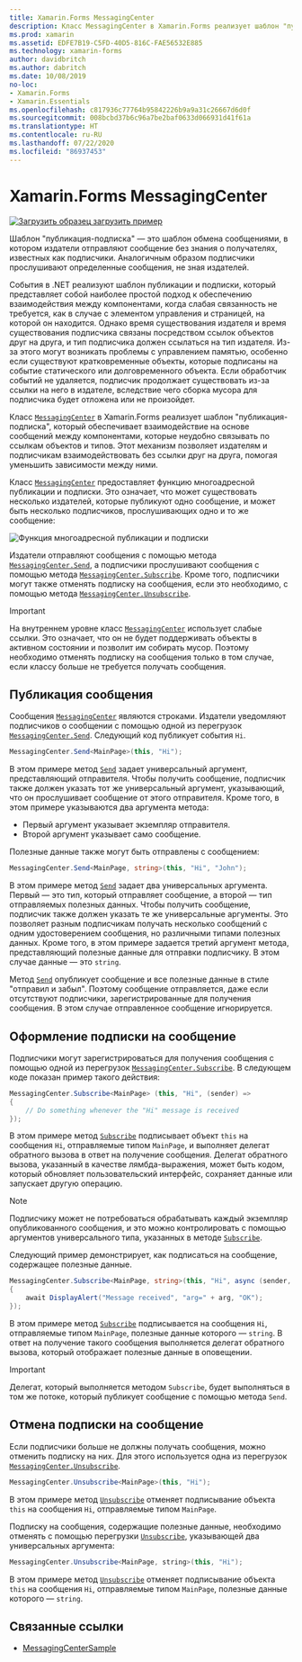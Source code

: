 ```yaml
---
title: Xamarin.Forms MessagingCenter
description: Класс MessagingCenter в Xamarin.Forms реализует шаблон "публикация-подписка", который обеспечивает взаимодействие на основе сообщений между компонентами, которые неудобно связывать по ссылкам объектов и типов.
ms.prod: xamarin
ms.assetid: EDFE7B19-C5FD-40D5-816C-FAE56532E885
ms.technology: xamarin-forms
author: davidbritch
ms.author: dabritch
ms.date: 10/08/2019
no-loc:
- Xamarin.Forms
- Xamarin.Essentials
ms.openlocfilehash: c817936c77764b95842226b9a9a31c26667d6d0f
ms.sourcegitcommit: 008bcbd37b6c96a7be2baf0633d066931d41f61a
ms.translationtype: HT
ms.contentlocale: ru-RU
ms.lasthandoff: 07/22/2020
ms.locfileid: "86937453"
---
```

# <a name="xamarinforms-messagingcenter"></a>Xamarin.Forms MessagingCenter

[![Загрузить образец](~/media/shared/download.png) загрузить пример](https://docs.microsoft.com/samples/xamarin/xamarin-forms-samples/usingmessagingcenter)

Шаблон "публикация-подписка" — это шаблон обмена сообщениями, в котором издатели отправляют сообщение без знания о получателях, известных как подписчики. Аналогичным образом подписчики прослушивают определенные сообщения, не зная издателей.

События в .NET реализуют шаблон публикации и подписки, который представляет собой наиболее простой подход к обеспечению взаимодействия между компонентами, когда слабая связанность не требуется, как в случае с элементом управления и страницей, на которой он находится. Однако время существования издателя и время существования подписчика связаны посредством ссылок объектов друг на друга, и тип подписчика должен ссылаться на тип издателя. Из-за этого могут возникать проблемы с управлением памятью, особенно если существуют кратковременные объекты, которые подписаны на событие статического или долговременного объекта. Если обработчик событий не удаляется, подписчик продолжает существовать из-за ссылки на него в издателе, вследствие чего сборка мусора для подписчика будет отложена или не произойдет.

Класс [`MessagingCenter`](xref:Xamarin.Forms.MessagingCenter) в Xamarin.Forms реализует шаблон "публикация-подписка", который обеспечивает взаимодействие на основе сообщений между компонентами, которые неудобно связывать по ссылкам объектов и типов. Этот механизм позволяет издателям и подписчикам взаимодействовать без ссылки друг на друга, помогая уменьшить зависимости между ними.

Класс [`MessagingCenter`](xref:Xamarin.Forms.MessagingCenter) предоставляет функцию многоадресной публикации и подписки. Это означает, что может существовать несколько издателей, которые публикуют одно сообщение, и может быть несколько подписчиков, прослушивающих одно и то же сообщение:

![Функция многоадресной публикации и подписки](messaging-center-images/messaging-center.png)

Издатели отправляют сообщения с помощью метода [`MessagingCenter.Send`](xref:Xamarin.Forms.MessagingCenter.Send*), а подписчики прослушивают сообщения с помощью метода [`MessagingCenter.Subscribe`](xref:Xamarin.Forms.MessagingCenter.Subscribe*). Кроме того, подписчики могут также отменять подписку на сообщения, если это необходимо, с помощью метода [`MessagingCenter.Unsubscribe`](xref:Xamarin.Forms.MessagingCenter.Unsubscribe*).

> [!IMPORTANT]
> На внутреннем уровне класс [`MessagingCenter`](xref:Xamarin.Forms.MessagingCenter) использует слабые ссылки. Это означает, что он не будет поддерживать объекты в активном состоянии и позволит им собирать мусор. Поэтому необходимо отменять подписку на сообщения только в том случае, если классу больше не требуется получать сообщения.

## <a name="publish-a-message"></a>Публикация сообщения

Сообщения [`MessagingCenter`](xref:Xamarin.Forms.MessagingCenter) являются строками. Издатели уведомляют подписчиков о сообщении с помощью одной из перегрузок [`MessagingCenter.Send`](xref:Xamarin.Forms.MessagingCenter.Send*). Следующий код публикует события `Hi`.

```csharp
MessagingCenter.Send<MainPage>(this, "Hi");
```

В этом примере метод [`Send`](xref:Xamarin.Forms.MessagingCenter.Send*) задает универсальный аргумент, представляющий отправителя. Чтобы получить сообщение, подписчик также должен указать тот же универсальный аргумент, указывающий, что он прослушивает сообщение от этого отправителя. Кроме того, в этом примере указываются два аргумента метода:

- Первый аргумент указывает экземпляр отправителя.
- Второй аргумент указывает само сообщение.

Полезные данные также могут быть отправлены с сообщением:

```csharp
MessagingCenter.Send<MainPage, string>(this, "Hi", "John");
```

В этом примере метод [`Send`](xref:Xamarin.Forms.MessagingCenter.Send*) задает два универсальных аргумента. Первый — это тип, который отправляет сообщение, а второй — тип отправляемых полезных данных. Чтобы получить сообщение, подписчик также должен указать те же универсальные аргументы. Это позволяет разным подписчикам получать несколько сообщений с одним удостоверением сообщения, но различными типами полезных данных. Кроме того, в этом примере задается третий аргумент метода, представляющий полезные данные для отправки подписчику. В этом случае данные — это `string`.

Метод [`Send`](xref:Xamarin.Forms.MessagingCenter.Send*) опубликует сообщение и все полезные данные в стиле "отправил и забыл". Поэтому сообщение отправляется, даже если отсутствуют подписчики, зарегистрированные для получения сообщения. В этом случае отправленное сообщение игнорируется.

## <a name="subscribe-to-a-message"></a>Оформление подписки на сообщение

Подписчики могут зарегистрироваться для получения сообщения с помощью одной из перегрузок [`MessagingCenter.Subscribe`](xref:Xamarin.Forms.MessagingCenter.Subscribe*). В следующем коде показан пример такого действия:

```csharp
MessagingCenter.Subscribe<MainPage> (this, "Hi", (sender) =>
{
    // Do something whenever the "Hi" message is received
});
```

В этом примере метод [`Subscribe`](xref:Xamarin.Forms.MessagingCenter.Subscribe*) подписывает объект `this` на сообщения `Hi`, отправляемые типом `MainPage`, и выполняет делегат обратного вызова в ответ на получение сообщения. Делегат обратного вызова, указанный в качестве лямбда-выражения, может быть кодом, который обновляет пользовательский интерфейс, сохраняет данные или запускает другую операцию.

> [!NOTE]
> Подписчику может не потребоваться обрабатывать каждый экземпляр опубликованного сообщения, и это можно контролировать с помощью аргументов универсального типа, указанных в методе [`Subscribe`](xref:Xamarin.Forms.MessagingCenter.Subscribe*).

Следующий пример демонстрирует, как подписаться на сообщение, содержащее полезные данные.

```csharp
MessagingCenter.Subscribe<MainPage, string>(this, "Hi", async (sender, arg) =>
{
    await DisplayAlert("Message received", "arg=" + arg, "OK");
});
```

В этом примере метод [`Subscribe`](xref:Xamarin.Forms.MessagingCenter.Subscribe*) подписывается на сообщения `Hi`, отправляемые типом `MainPage`, полезные данные которого — `string`. В ответ на получение такого сообщения выполняется делегат обратного вызова, который отображает полезные данные в оповещении.

> [!IMPORTANT]
> Делегат, который выполняется методом `Subscribe`, будет выполняться в том же потоке, который публикует сообщение с помощью метода `Send`.

## <a name="unsubscribe-from-a-message"></a>Отмена подписки на сообщение

Если подписчики больше не должны получать сообщения, можно отменить подписку на них. Для этого используется одна из перегрузок [`MessagingCenter.Unsubscribe`](xref:Xamarin.Forms.MessagingCenter.Unsubscribe*).

```csharp
MessagingCenter.Unsubscribe<MainPage>(this, "Hi");
```

В этом примере метод [`Unsubscribe`](xref:Xamarin.Forms.MessagingCenter.Unsubscribe*) отменяет подписывание объекта `this` на сообщения `Hi`, отправляемые типом `MainPage`.

Подписку на сообщения, содержащие полезные данные, необходимо отменять с помощью перегрузки [`Unsubscribe`](xref:Xamarin.Forms.MessagingCenter.Unsubscribe*), указывающей два универсальных аргумента:

```csharp
MessagingCenter.Unsubscribe<MainPage, string>(this, "Hi");
```

В этом примере метод [`Unsubscribe`](xref:Xamarin.Forms.MessagingCenter.Unsubscribe*) отменяет подписывание объекта `this` на сообщения `Hi`, отправляемые типом `MainPage`, полезные данные которого — `string`.

## <a name="related-links"></a>Связанные ссылки

- [MessagingCenterSample](https://docs.microsoft.com/samples/xamarin/xamarin-forms-samples/usingmessagingcenter)
